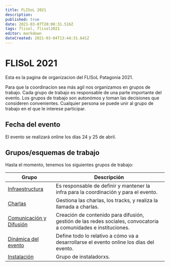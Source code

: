 ```yaml
---
title: FLISoL 2021
description: 
published: true
date: 2021-03-07T20:08:31.516Z
tags: flisol, flisol2021
editor: markdown
dateCreated: 2021-03-04T13:44:31.641Z
---
```


# FLISoL 2021

Esta es la pagina de organizacion del FLISoL Patagonia 2021. 

Para que la coordinacion sea más agil nos organizamos en grupos de trabajo. Cada grupo de trabajo es responsable de una parte importante del evento. Los grupos de trabajo son autonómos y toman las decisiones que consideren convenientes. Cualquier persona se puede unir al grupo de trabajo en el que le interese participar.

## Fecha del evento

El evento se realizará online los días 24 y 25 de abril.

## Grupos/esquemas de trabajo

Hasta el momento, tenemos los siguientes grupos de trabajo:

| Grupo | Descripción
|-------|---------
| [Infraestructura](/flisol2021/infra) | Es responsable de definir y mantener la infra para la coordinación y para el evento.
| [Charlas](/flisol2021/charlas) | Gestiona las charlas, los tracks, y realiza la llamada a charlas.
| [Comunicación y Difusión](/flisol2021/comunicacion) | Creación de contenido para difusión, gestión de las redes sociales, convocatoria a comunidades e instituciones.
| [Dinámica del evento](/flisol2021/dinamica) | Define todo lo relativo a cómo va a desarrollarse el evento online los días del evento.
| [Instalación](/flisol2021/instalacion) | Grupo de instaladorxs.

